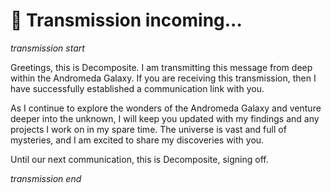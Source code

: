 
# 📡 Transmission incoming...

 _transmission start_ 

Greetings, this is Decomposite. I am transmitting this message from deep within the Andromeda Galaxy. If you are receiving this transmission, then I have successfully established a communication link with you.

As I continue to explore the wonders of the Andromeda Galaxy and venture deeper into the unknown, I will keep you updated with my findings and any projects I work on in my spare time. The universe is vast and full of mysteries, and I am excited to share my discoveries with you.

Until our next communication, this is Decomposite, signing off.

_transmission end_ 
<!--
**Decomposite/Decomposite** is a ✨ _special_ ✨ repository because its `README.md` (this file) appears on your GitHub profile.

Here are some ideas to get you started:

- 🔭 I’m currently working on ...
- 🌱 I’m currently learning ...
- 👯 I’m looking to collaborate on ...
- 🤔 I’m looking for help with ...
- 💬 Ask me about ...
- 📫 How to reach me: ...
- 😄 Pronouns: ...
- ⚡ Fun fact: ...
-->
